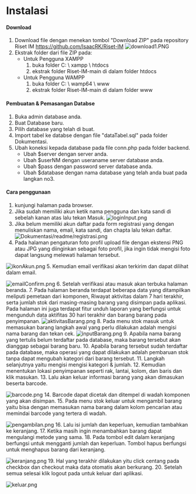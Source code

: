 # Instalasi
#### Download
1. Download file dengan menekan tombol "Download ZIP" pada repository Riset IM https://github.com/IsaacRK/Riset-IM
![download1.PNG](https://github.com/IsaacRK/Riset-IM/blob/main/Dokumentasi/readme/download1.PNG?raw=true)
2. Ekstrak folder dari file ZIP pada:
	- Untuk Pengguna XAMPP
		1. buka folder C: \ xampp \ htdocs
		2. ekstrak folder Riset-IM-main di dalam folder htdocs
	- Untuk Pengguna WAMPP
		1. buka folder C: \ wamp64 \ www
		2. ekstrak folder Riset-IM-main di dalam folder www

#### Pembuatan & Pemasangan Databse
1. Buka admin database anda.
2. Buat Database baru.
3. Pilih database yang telah di buat.
4. Import tabel ke databse dengan file "dataTabel.sql" pada folder Dokumentasi.
5. Ubah koneksi kepada database pada file conn.php pada folder backend.
	- Ubah $server dengan server anda.
	- Ubah $userNM dengan useraname server database anda.
	- Ubah $pass dengan password server database anda.
	- Ubah $database dengan nama database yang telah anda buat pada langkan no3.

#### Cara penggunaan
1. kunjungi halaman pada browser.
2. Jika sudah memiliki akun ketik nama pengguna dan kata sandi di sebelah kanan atas lalu tekan Masuk.
![loginInput.png](https://github.com/IsaacRK/Riset-IM/blob/main/Dokumentasi/readme/loginInput.png?raw=true)
3. Jika belum memiliki akun daftar pada form registrasi yang dengan menuliskan nama, email, kata sandi, dan chapta lalu tekan daftar.
![Dokumentasi/readme/registrasi.png](https://github.com/IsaacRK/Riset-IM/blob/main/Dokumentasi/readme/registrasi.png?raw=true)
4. Pada halaman pengaturan foto profil upload file dengan ekstensi PNG atau JPG yang diinginkan sebagai foto profil, jika ingin tidak mengisi foto dapat langsung melewati halaman tersebut.

![ikonAkun.png](https://github.com/IsaacRK/Riset-IM/blob/main/Dokumentasi/readme/ikonAkun.png?raw=true)
5. Kemudian email verifikasi akan terkirim dan dapat dilihat dalam email.

![emailConfirm.png](https://github.com/IsaacRK/Riset-IM/blob/main/Dokumentasi/readme/emailConfirm.png?raw=true)
6. Setelah verifikasi atau masuk akan terbuka halaman beranda.
7. Pada halaman beranda terdapat beberapa data yang ditampilkan meliputi pemetaan dari komponen, Riwayat aktivitas dalam 7 hari terakhir, serta jumlah stok dari masing-masing barang yang disimpan pada aplikasi. Pada halaman ini juga terdapat fitur unduh laporan yang berfungsi untuk mengunduh data aktifitas 30 hari terakhir dan barang barang pada penyimpanan.
![aktivitasBarang.png](https://github.com/IsaacRK/Riset-IM/blob/main/Dokumentasi/readme/aktivitasBarang.png?raw=true)
8. Pada menu stok masuk untuk memasukan barang langkah awal yang perlu dilakukan adalah mengisi nama barang dan tekan cek.
![inputBarang.png](https://github.com/IsaacRK/Riset-IM/blob/main/Dokumentasi/readme/inputBarang.png?raw=true)
9. Apabila nama barang yang tertulis belum terdaftar pada database, maka barang tersebut akan dianggap sebagai barang baru.
10. Apabila barang tersebut sudah terdaftar pada database, maka operasi yang dapat dilakukan adalah pembaruan stok tanpa dapat mengubah kategori dari barang tersebut.
11. Langkah selanjutnya yaitu mengisi mengisi kategori & jumlah.
12. Kemudian menentukan lokasi penyimpanan seperti rak, lantai, kolom, dan baris dan klik masukan.
13. Lalu akan keluar informasi barang yang akan dimasukan beserta barcode.

![barcode.png](https://github.com/IsaacRK/Riset-IM/blob/main/Dokumentasi/readme/barcode.png?raw=true)
14. Barcode dapat dicetak dan ditempel di wadah komponen yang akan disimpan.
15. Pada menu stok keluar untuk mengambil barang yaitu bisa dengan memasukan nama barang dalam kolom pencarian atau memindai barcode yang tertera di wadah.

![pengambilan.png](https://github.com/IsaacRK/Riset-IM/blob/main/Dokumentasi/readme/pengambilan.png?raw=true)
16. Lalu isi jumlah dan keperluan, kemudian tambahkan ke keranjang.
17. Ketika masih ingin menambahkan barang dapat mengulangi metode yang sama.
18. Pada tombol edit dalam keranjang berfungsi untuk mengganti jumlah dan keperluan. Tombol hapus berfungsi untuk menghapus barang dari keranjang.

![keranjang.png](https://github.com/IsaacRK/Riset-IM/blob/main/Dokumentasi/readme/keranjang.png?raw=true)
19. Hal yang terakhir dilakukan yitu click centang pada checkbox dan checkout maka data otomatis akan berkurang.
20. Setelah semua selesai klik logout pada untuk keluar dari aplikasi.

![keluar.png](https://github.com/IsaacRK/Riset-IM/blob/main/Dokumentasi/readme/keluar.png?raw=true)
